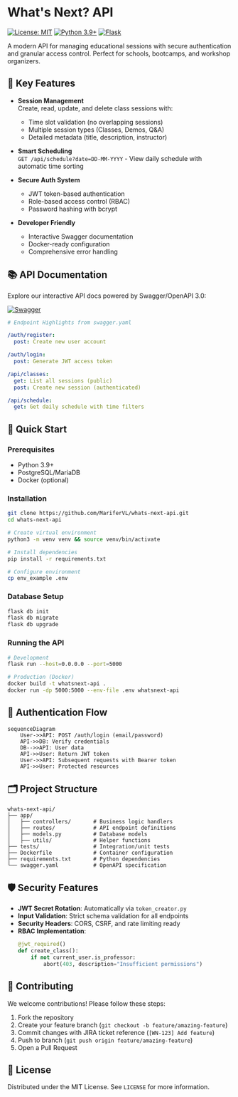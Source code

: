 # What's Next? API

[![License: MIT](https://img.shields.io/badge/License-MIT-blue.svg)](https://opensource.org/licenses/MIT)
[![Python 3.9+](https://img.shields.io/badge/Python-3.9%2B-green.svg)](https://www.python.org/)
[![Flask](https://img.shields.io/badge/Flask-2.0%2B-red.svg)](https://flask.palletsprojects.com/)

A modern API for managing educational sessions with secure authentication and granular access control. Perfect for schools, bootcamps, and workshop organizers.

## 🌟 Key Features
- **Session Management**  
  Create, read, update, and delete class sessions with:
  - Time slot validation (no overlapping sessions)
  - Multiple session types (Classes, Demos, Q&A)
  - Detailed metadata (title, description, instructor)

- **Smart Scheduling**  
  `GET /api/schedule?date=DD-MM-YYYY` - View daily schedule with automatic time sorting

- **Secure Auth System**  
  - JWT token-based authentication
  - Role-based access control (RBAC)
  - Password hashing with bcrypt

- **Developer Friendly**  
  - Interactive Swagger documentation
  - Docker-ready configuration
  - Comprehensive error handling

## 📚 API Documentation
Explore our interactive API docs powered by Swagger/OpenAPI 3.0:

[![Swagger](https://img.shields.io/badge/Swagger-85EA2D?logo=swagger&logoColor=black)]([http://your-ec2-ip:5000/swagger](https://app.swaggerhub.com/apis-docs/marifervl/whats-next_api/1.0.0))

```yaml
# Endpoint Highlights from swagger.yaml

/auth/register:
  post: Create new user account

/auth/login:
  post: Generate JWT access token

/api/classes:
  get: List all sessions (public)
  post: Create new session (authenticated)

/api/schedule:
  get: Get daily schedule with time filters
```

## 🚀 Quick Start

### Prerequisites
- Python 3.9+
- PostgreSQL/MariaDB
- Docker (optional)

### Installation
```bash
git clone https://github.com/MariferVL/whats-next-api.git
cd whats-next-api

# Create virtual environment
python3 -m venv venv && source venv/bin/activate

# Install dependencies
pip install -r requirements.txt

# Configure environment
cp env_example .env
```

### Database Setup
```bash
flask db init
flask db migrate
flask db upgrade
```

### Running the API
```bash
# Development
flask run --host=0.0.0.0 --port=5000

# Production (Docker)
docker build -t whatsnext-api .
docker run -dp 5000:5000 --env-file .env whatsnext-api
```

## 🔐 Authentication Flow
```mermaid
sequenceDiagram
    User->>API: POST /auth/login (email/password)
    API->>DB: Verify credentials
    DB-->>API: User data
    API->>User: Return JWT token
    User->>API: Subsequent requests with Bearer token
    API->>User: Protected resources
```

## 🗂 Project Structure
```
whats-next-api/
├── app/
│   ├── controllers/       # Business logic handlers
│   ├── routes/            # API endpoint definitions
│   ├── models.py          # Database models
│   ├── utils/             # Helper functions
├── tests/                 # Integration/unit tests
├── Dockerfile             # Container configuration
├── requirements.txt       # Python dependencies
└── swagger.yaml           # OpenAPI specification
```

## 🛡 Security Features
- **JWT Secret Rotation**: Automatically via `token_creator.py`
- **Input Validation**: Strict schema validation for all endpoints
- **Security Headers**: CORS, CSRF, and rate limiting ready
- **RBAC Implementation**:  
  ```python
  @jwt_required()
  def create_class():
      if not current_user.is_professor:
          abort(403, description="Insufficient permissions")
  ```

## 🤝 Contributing
We welcome contributions! Please follow these steps:
1. Fork the repository
2. Create your feature branch (`git checkout -b feature/amazing-feature`)
3. Commit changes with JIRA ticket reference (`[WN-123] Add feature`)
4. Push to branch (`git push origin feature/amazing-feature`)
5. Open a Pull Request

## 📜 License
Distributed under the MIT License. See `LICENSE` for more information.